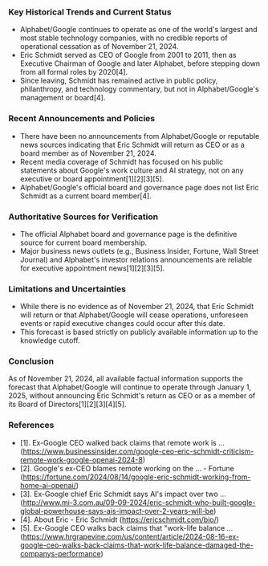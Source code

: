 ### Key Historical Trends and Current Status

- Alphabet/Google continues to operate as one of the world's largest and most stable technology companies, with no credible reports of operational cessation as of November 21, 2024.
- Eric Schmidt served as CEO of Google from 2001 to 2011, then as Executive Chairman of Google and later Alphabet, before stepping down from all formal roles by 2020[4].
- Since leaving, Schmidt has remained active in public policy, philanthropy, and technology commentary, but not in Alphabet/Google's management or board[4].

### Recent Announcements and Policies

- There have been no announcements from Alphabet/Google or reputable news sources indicating that Eric Schmidt will return as CEO or as a board member as of November 21, 2024.
- Recent media coverage of Schmidt has focused on his public statements about Google's work culture and AI strategy, not on any executive or board appointment[1][2][3][5].
- Alphabet/Google's official board and governance page does not list Eric Schmidt as a current board member[4].

### Authoritative Sources for Verification

- The official Alphabet board and governance page is the definitive source for current board membership.
- Major business news outlets (e.g., Business Insider, Fortune, Wall Street Journal) and Alphabet's investor relations announcements are reliable for executive appointment news[1][2][3][5].

### Limitations and Uncertainties

- While there is no evidence as of November 21, 2024, that Eric Schmidt will return or that Alphabet/Google will cease operations, unforeseen events or rapid executive changes could occur after this date.
- This forecast is based strictly on publicly available information up to the knowledge cutoff.

### Conclusion

As of November 21, 2024, all available factual information supports the forecast that Alphabet/Google will continue to operate through January 1, 2025, without announcing Eric Schmidt's return as CEO or as a member of its Board of Directors[1][2][3][4][5].

### References
- [1]. Ex-Google CEO walked back claims that remote work is ... (https://www.businessinsider.com/google-ceo-eric-schmidt-criticism-remote-work-google-openai-2024-8)
- [2]. Google's ex-CEO blames remote working on the ... - Fortune (https://fortune.com/2024/08/14/google-eric-schmidt-working-from-home-ai-openai/)
- [3]. Ex-Google chief Eric Schmidt says AI's impact over two ... (http://www.mi-3.com.au/09-09-2024/eric-schmidt-who-built-google-global-powerhouse-says-ais-impact-over-2-years-will-be)
- [4]. About Eric - Eric Schmidt (https://ericschmidt.com/bio/)
- [5]. Ex-Google CEO walks back claims that "work-life balance ... (https://www.hrgrapevine.com/us/content/article/2024-08-16-ex-google-ceo-walks-back-claims-that-work-life-balance-damaged-the-companys-performance)